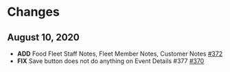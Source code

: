 # Changes
## August 10, 2020
- **ADD** Food Fleet Staff Notes, Fleet Member Notes, Customer Notes [#372](https://github.com/FreshinUp/foodfleet/issues/372)
- **FIX** Save button does not do anything on Event Details #377
 [#370](https://github.com/FreshinUp/foodfleet/issues/370)